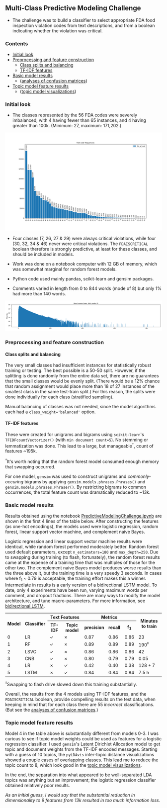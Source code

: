 ## Multi-Class Predictive Modeling Challenge

* The challenge was to build a classifier to select appropriate FDA food inspection violation codes from text descriptions, and from a boolean indicating whether the violation was critical.

### Contents

* [Initial look](#initial-look)
* [Preprocessing and feature construction](#preprocessing-and-feature-construction)
  * [Class splits and balancing](#class-splits-and-balancing)
  * [TF-IDF features](#tf-idf-features)
* [Basic model results](#basic-model-results)
  * ([analyses of confusion matrices](AnalysesOfConfusionMatrices.md))
* [Topic model feature results](#topic-model-feature-results)
  * ([topic model visualizations](TopicModelVisualizations.md))

### Initial look

* The classes represented by the 56 FDA codes were severely imbalanced, with 4 having fewer than 65 instances, and 4 having greater than 100k. (Minimum: 27, maximum: 171,202.)

![FDA code frequencies](fda_q_fixedFrequenciesFdaCodeFrequencies.png "FDA code frequencies")

* Four classes (7, 26, 27 & 29) were always critical violations, while four (30, 32, 34 & 46) never were critical violations. The `FDAISCRITICAL` boolean therefore is strongly predictive, at least for these classes, and should be included in models.

* Work was done on a notebook computer with 12 GB of memory, which was somewhat marginal for random forest models.

* Python code used mainly pandas, scikit-learn and gensim packages.

* Comments varied in length from 0 to 844 words (mode of 8) but only 1% had more than 140 words.

![Message word counts](WordCountsHistWordCountsMax844Mode8.png "Message word counts")

### Preprocessing and feature construction

#### Class splits and balancing

The very small classes had insufficient instances for statistically robust training or testing. The best possible is a 50-50 split. However, if the splitting is done randomly from the entire data set, there are no guarantees that the small classes would be evenly split. (There would be a 12% chance that random assignment would place more than 18 of 27 instances of the smallest class in the same test-train split.) For this reason, the splits were done individually for each class (stratified sampling).

Manual balancing of classes was not needed, since the model algorithms each had a `class_weight='balanced'` option.

#### TF-IDF features

These were created for unigrams and bigrams using `scikit-learn`'s `TFIDFcountVectorizer()` (with `min document count=5`). No stemming or lemmatization was done. This lead to a large, but manageable<sup>&dagger;</sup>, count of features ~195k.

<sup>&dagger;</sup>It's worth noting that the random forest model consumed enough memory that swapping occurred.

For one model, `gensim` was used to construct unigrams and *commonly-occuring* bigrams by applying `gensim.models.phrases.Phrases()` and `gensim.models.phrases.Phraser()`.
By restricting bigrams to common occurrences, the total feature count was dramatically reduced to ~13k.

### Basic model results

Results obtained using the notebook [PredictiveModelingChallenge.ipynb](https://github.com/mw0/MLnotebooks/blob/master/multiClass/PredictiveModelingChallenge.ipynb) are shown in the first 4 lines of the table below.
After constructing the features (as one-hot encodings), the models used were logistic regression, random forest, linear support vector machine, and complement naive Bayes.

Logistic regression and linear support vector machine results were identical, while random forest performed moderately better.
Random forest used default parameters, except `n_estimators=180` and `max_depth=250`.
Due to swapping during  training (to flash, fortunately), the random forest results came at the expense of a training time that was multiples of those for the other two.
The complement naive Bayes model produces worse results than the three above it, but the training time is a very speedy 3 seconds.
In cases where f<sub>1</sub> ~ 0.79 is acceptable, the training effort makes this a winner.
Intermediate in results is a early version of a bidirectional LSTM model.
To date, only 4 experiments have been run, varying maximum words per comment, and dropout fractions.
There are many ways to modify the model architecture, and tune macro-parameters.
For more information, see [bidirectional LSTM](BidirectionalLSTM.md).

<table>
<tr><th rowspan=2>Model</th><th rowspan=2>Classifier</th><th colspan=2>Text Features</th><th colspan=3>Metrics</th><th rowspan=2>Minutes to train</th></tr>
<tr><th>TF-IDF</th><th>Topic model</th><th>precision</th><th>recall</th><th>f<sub>1</sub></th></tr>
<tr><td>0</td><td>LR</td><td>&check;</td><td>&cross;</td><td>0.87</td><td>0.86</td><td>0.86</td><td>23</td></tr>
<tr><td>1</td><td>RF</td><td>&check;</td><td>&cross;</td><td>0.89</td><td>0.89</td><td>0.89</td><td>190<sup>&ddagger;</sup></td></tr>
<tr><td>2</td><td>LSVC</td><td>&check;</td><td>&cross;</td><td>0.86</td><td>0.86</td><td>0.86</td><td>42</td></tr>
<tr><td>3</td><td>CNB</td><td>&check;</td><td>&cross;</td><td>0.80</td><td>0.79</td><td>0.79</td><td>0.05</td></tr>
<tr><td>4</td><td>LR</td><td>&cross;</td><td>&check;</td><td>0.42</td><td>0.40</td><td>0.38</td><td>128 + 7</td></tr>
<tr><td>5</td><td>LSTM</td><td>&cross;</td><td>&check;</td><td>0.84</td><td>0.84</td><td>0.84</td><td>7.5 h</td></tr>
</table>

<sup>&ddagger;</sup>Swapping to flash drive slowed down this training substantially.

Overall, the results from the 4 models using TF-IDF features, and the `FDAISCRITICAL` boolean, provide compelling results on the test data, when keeping in mind that for each class there are 55 *incorrect* classifications.
(But see the [analyses of confusion matrices](AnalysesOfConfusionMatrices.md).)

### Topic model feature results

Model 4 in the table above is substantially different from models 0-3. I was curious to see if topic model weights could be used as features for a logistic regression classifier.
I used `gensim`'s Latent Dirichlet Allocation model to get topic and document weights from the TF-IDF encoded messages.
Starting with a guess of 10 topics, the `pyLDAvis` inter-topic distance visualizations showed a couple cases of overlapping classes. This lead me to reduce the topic count to 8, which look good in the [topic model visualizations](TopicModelVisualizations.md).

In the end, the separation into what appeared to be well-separated LDA topics was anything but an improvement; the logistic regression classifier obtained relatively poor results.

*As an initial guess, I would say that the substantial reduction in dimensionality to 9 features from 13k resulted in too much information loss.*
